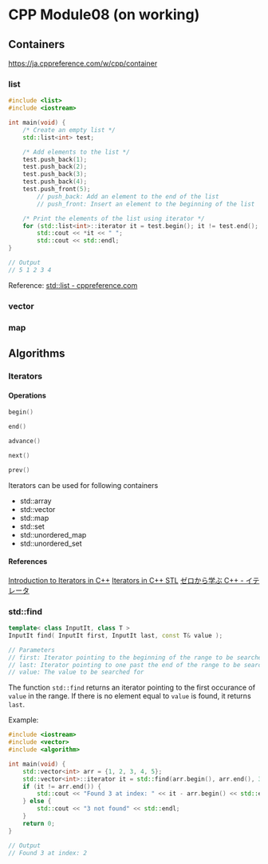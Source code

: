 # CPP Module08 (on working)

## Containers
https://ja.cppreference.com/w/cpp/container
### list

```cpp
#include <list>
#include <iostream>

int main(void) {
    /* Create an empty list */
	std::list<int> test;

    /* Add elements to the list */
	test.push_back(1);
	test.push_back(2);
	test.push_back(3);
	test.push_back(4);
	test.push_front(5);
        // push_back: Add an element to the end of the list
        // push_front: Insert an element to the beginning of the list

    /* Print the elements of the list using iterator */
	for (std::list<int>::iterator it = test.begin(); it != test.end(); ++it)
		std::cout << *it << " ";
        std::cout << std::endl;
}

// Output
// 5 1 2 3 4 
```
Reference: [std::list - cppreference.com](https://en.cppreference.com/w/cpp/container/list)
  
### vector
### map

## Algorithms
### Iterators
#### Operations
```cpp
begin()

end()

advance()

next()

prev()
```
Iterators can be used for following containers
- std::array
- std::vector
- std::map
- std::set
- std::unordered_map
- std::unordered_set

#### References
[Introduction to Iterators in C++](https://www.geeksforgeeks.org/introduction-iterators-c/)
[Iterators in C++ STL](https://www.geeksforgeeks.org/iterators-c-stl/)
[ゼロから学ぶ C++ - イテレータ](https://rinatz.github.io/cpp-book/ch03-08-iterators/)

### std::find
```cpp
template< class InputIt, class T >
InputIt find( InputIt first, InputIt last, const T& value );

// Parameters
// first: Iterator pointing to the beginning of the range to be searched
// last: Iterator pointing to one past the end of the range to be searched
// value: The value to be searched for
```
The function `std::find` returns an iterator pointing to the first occurance of `value` in the range.
If there is no element equal to `value` is found, it returns `last`. 

Example:
```cpp
#include <iostream>
#include <vector>
#include <algorithm>

int main(void) {
    std::vector<int> arr = {1, 2, 3, 4, 5};
    std::vector<int>::iterator it = std::find(arr.begin(), arr.end(), 3);
    if (it != arr.end()) {
        std::cout << "Found 3 at index: " << it - arr.begin() << std::endl;
    } else {
        std::cout << "3 not found" << std::endl;
    }
    return 0;
}

// Output
// Found 3 at index: 2
```
